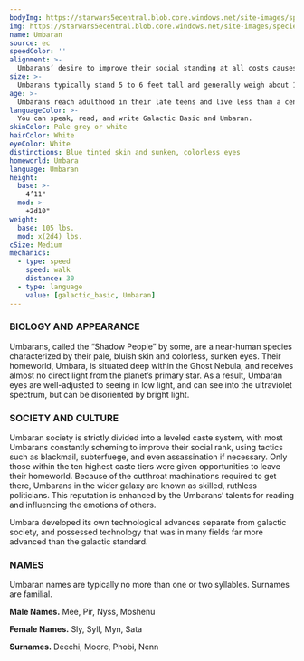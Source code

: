 ```yaml
---
bodyImg: https://starwars5ecentral.blob.core.windows.net/site-images/species/species_Umbaran.png
img: https://starwars5ecentral.blob.core.windows.net/site-images/species/species_Umbaran.png
name: Umbaran
source: ec
speedColor: ''
alignment: >-
  Umbarans’ desire to improve their social standing at all costs causes them to tend towards chaos, though there are exceptions
size: >-
  Umbarans typically stand 5 to 6 feet tall and generally weigh about 140 lbs. Regardless of your position in that range, your size is Medium.
age: >-
  Umbarans reach adulthood in their late teens and live less than a century.
languageColor: >-
  You can speak, read, and write Galactic Basic and Umbaran. 
skinColor: Pale grey or white
hairColor: White
eyeColor: White
distinctions: Blue tinted skin and sunken, colorless eyes
homeworld: Umbara
language: Umbaran
height:
  base: >-
    4’11"
  mod: >-
    +2d10"
weight:
  base: 105 lbs.
  mod: x(2d4) lbs.
cSize: Medium
mechanics:
  - type: speed
    speed: walk
    distance: 30
  - type: language
    value: [galactic_basic, Umbaran]
---
```

### BIOLOGY AND APPEARANCE
Umbarans, called the “Shadow People” by some, are a near-human species characterized by their pale, bluish skin and colorless, sunken eyes. Their homeworld, Umbara, is situated deep within the Ghost Nebula, and receives almost no direct light from the planet’s primary star. As a result, Umbaran eyes are well-adjusted to seeing in low light, and can see into the ultraviolet spectrum, but can be disoriented by bright light.

### SOCIETY AND CULTURE
Umbaran society is strictly divided into a leveled caste system, with most Umbarans constantly scheming to improve their social rank, using tactics such as blackmail, subterfuege, and even assassination if necessary. Only those within the ten highest caste tiers were given opportunities to leave their homeworld. Because of the cutthroat machinations required to get there, Umbarans in the wider galaxy are known as skilled, ruthless politicians. This reputation is enhanced by the Umbarans’ talents for reading and influencing the emotions of others.

Umbara developed its own technological advances separate from galactic society, and possessed technology that was in many fields far more advanced than the galactic standard.

### NAMES
Umbaran names are typically no more than one or two syllables. Surnames are familial.

__Male Names.__ Mee, Pir, Nyss, Moshenu

__Female Names.__ Sly, Syll, Myn, Sata

__Surnames.__ Deechi, Moore, Phobi, Nenn



    